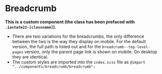 # Breadcrumb

**This is a custom component (the class has been prefaced with `.iastate22-[classname]`).**

- There are two variations for the breadcrumbs, the only difference between the two is the way they display on mobile. For the default version, the full path is listed out and for the `breadcrumb--top-level-pages` version, only the parent page link is shown on mobile. On desktop they are identical.
- The custom styles are imported into the `index.scss` file as `@import "../components/breadcrumb/breadcrumb";`
